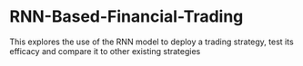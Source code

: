 # RNN-Based-Financial-Trading
This explores the use of the RNN model to deploy a trading strategy, test its efficacy and compare it to other existing strategies
